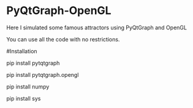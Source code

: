 # PyQtGraph-OpenGL
Here I simulated some famous attractors using PyQtGraph and OpenGL

You can use all the code with no restrictions. 

#Installation

pip install pytqtgraph

pip install pytqtgraph.opengl

pip install numpy

pip install sys

